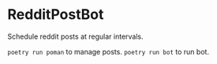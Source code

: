 # RedditPostBot

Schedule reddit posts at regular intervals.

`poetry run poman` to manage posts.
`poetry run bot` to run bot.